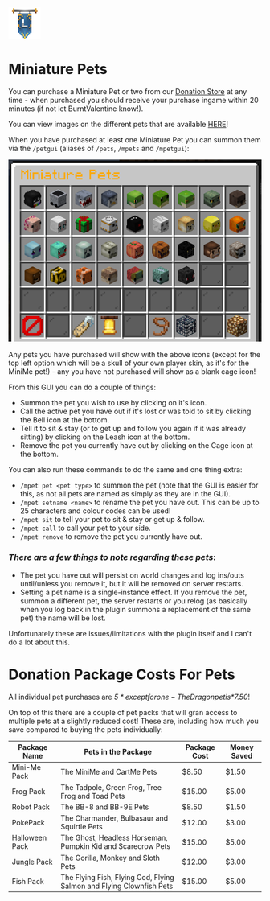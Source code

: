 
![ribbon](images/L-ribbon.png) 

# Miniature Pets

You can purchase a Miniature Pet or two from our [Donation Store](http://store.legioncraft.co.uk/) at any time - when purchased you should receive your purchase ingame within 20 minutes (if not let BurntValentine know!).

You can view images on the different pets that are available [HERE](https://imgur.com/a/zCpsT6C)!

When you have purchased at least one Miniature Pet you can summon them via the `/petgui` (aliases of `/pets`, `/mpets` and `/mpetgui`):

![petsgui](images/petsgui.png) 


Any pets you have purchased will show with the above icons (except for the top left option which will be a skull of your own player skin, as it's for the MiniMe pet!) - any you have not purchased will show as a blank cage icon!

From this GUI you can do a couple of things:
- Summon the pet you wish to use by clicking on it's icon.
- Call the active pet you have out if it's lost or was told to sit by clicking the Bell icon at the bottom.
- Tell it to sit & stay (or to get up and follow you again if it was already sitting) by clicking on the Leash icon at the bottom.
- Remove the pet you currently have out by clicking on the Cage icon at the bottom.

You can also run these commands to do the same and one thing extra:
- `/mpet pet <pet type>` to summon the pet (note that the GUI is easier for this, as not all pets are named as simply as they are in the GUI).
- `/mpet setname <name>` to rename the pet you have out. This can be up to 25 characters and colour codes can be used!
- `/mpet sit` to tell your pet to sit & stay or get up & follow.
- `/mpet call` to call your pet to your side.
- `/mpet remove` to remove the pet you currently have out.

### *There are a few things to note regarding these pets*:

- The pet you have out will persist on world changes and log ins/outs until/unless you remove it, but it will be removed on server restarts.
- Setting a pet name is a single-instance effect. If you remove the pet, summon a different pet, the server restarts or you relog (as basically when you log back in the plugin summons a replacement of the same pet) the name will be lost.

Unfortunately these are issues/limitations with the plugin itself and I can't do a lot about this.




# Donation Package Costs For Pets

All individual pet purchases are *$5* except for one - The Dragon pet is *$7.50*!

On top of this there are a couple of pet packs that will gran access to multiple pets at a slightly reduced cost! These are, including how much you save compared to buying the pets individually:

|Package Name|Pets in the Package|Package Cost|Money Saved|
|---|---|---|---|
|Mini-Me Pack|The MiniMe and CartMe Pets|$8.50|$1.50|
|Frog Pack|The Tadpole, Green Frog, Tree Frog and Toad Pets|$15.00|$5.00|
|Robot Pack|The BB-8 and BB-9E Pets|$8.50|$1.50|
|PokéPack|The Charmander, Bulbasaur and Squirtle Pets|$12.00|$3.00|
|Halloween Pack|The Ghost, Headless Horseman, Pumpkin Kid and Scarecrow Pets|$15.00|$5.00|
|Jungle Pack|The Gorilla, Monkey and Sloth Pets|$12.00|$3.00|
|Fish Pack|The Flying Fish, Flying Cod, Flying Salmon and Flying Clownfish Pets|$15.00|$5.00|
